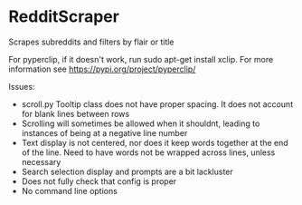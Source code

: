 # RedditScraper
Scrapes subreddits and filters by flair or title


For pyperclip, if it doesn't work, run sudo apt-get install xclip. For more information see https://pypi.org/project/pyperclip/

Issues:

* scroll.py Tooltip class does not have proper spacing. It does not account for blank lines between rows
* Scrolling will sometimes be allowed when it shouldnt, leading to instances of being at a negative line number
* Text display is not centered, nor does it keep words together at the end of the line. Need to have words not be wrapped across lines, unless necessary
* Search selection display and prompts are a bit lackluster
* Does not fully check that config is proper
* No command line options
